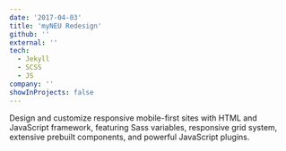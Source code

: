 ```yaml
---
date: '2017-04-03'
title: 'myNEU Redesign'
github: ''
external: ''
tech:
  - Jekyll
  - SCSS
  - JS
company: ''
showInProjects: false
---
```


Design and customize responsive mobile-first sites with HTML and JavaScript framework, featuring Sass variables, responsive grid system, extensive prebuilt components, and powerful JavaScript plugins.
